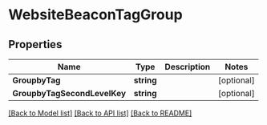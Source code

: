 # WebsiteBeaconTagGroup

## Properties

Name | Type | Description | Notes
------------ | ------------- | ------------- | -------------
**GroupbyTag** | **string** |  | [optional] 
**GroupbyTagSecondLevelKey** | **string** |  | [optional] 

[[Back to Model list]](../README.md#documentation-for-models) [[Back to API list]](../README.md#documentation-for-api-endpoints) [[Back to README]](../README.md)


